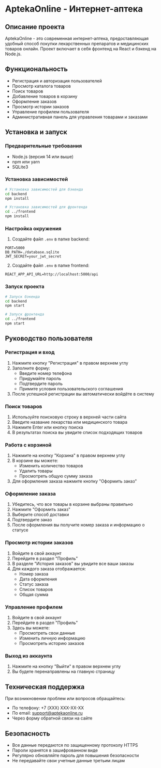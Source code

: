 # AptekaOnline - Интернет-аптека

## Описание проекта
AptekaOnline - это современная интернет-аптека, предоставляющая удобный способ покупки лекарственных препаратов и медицинских товаров онлайн. Проект включает в себя фронтенд на React и бэкенд на Node.js.

## Функциональность
- Регистрация и авторизация пользователей
- Просмотр каталога товаров
- Поиск товаров
- Добавление товаров в корзину
- Оформление заказов
- Просмотр истории заказов
- Управление профилем пользователя
- Административная панель для управления товарами и заказами

## Установка и запуск

### Предварительные требования
- Node.js (версия 14 или выше)
- npm или yarn
- SQLite3

### Установка зависимостей
```bash
# Установка зависимостей для бэкенда
cd backend
npm install

# Установка зависимостей для фронтенда
cd ../frontend
npm install
```

### Настройка окружения
1. Создайте файл `.env` в папке backend:
```env
PORT=5000
DB_PATH=./database.sqlite
JWT_SECRET=your_jwt_secret
```

2. Создайте файл `.env` в папке frontend:
```env
REACT_APP_API_URL=http://localhost:5000/api
```

### Запуск проекта
```bash
# Запуск бэкенда
cd backend
npm start

# Запуск фронтенда
cd ../frontend
npm start
```

## Руководство пользователя

### Регистрация и вход
1. Нажмите кнопку "Регистрация" в правом верхнем углу
2. Заполните форму:
   - Введите номер телефона
   - Придумайте пароль
   - Подтвердите пароль
   - Примите условия пользовательского соглашения
3. После успешной регистрации вы автоматически войдёте в систему

### Поиск товаров
1. Используйте поисковую строку в верхней части сайта
2. Введите название лекарства или медицинского товара
3. Нажмите Enter или кнопку поиска
4. В результатах поиска вы увидите список подходящих товаров

### Работа с корзиной
1. Нажмите на кнопку "Корзина" в правом верхнем углу
2. В корзине вы можете:
   - Изменить количество товаров
   - Удалить товары
   - Просмотреть общую сумму заказа
3. Для оформления заказа нажмите кнопку "Оформить заказ"

### Оформление заказа
1. Убедитесь, что все товары в корзине выбраны правильно
2. Нажмите "Оформить заказ"
3. Выберите способ доставки
4. Подтвердите заказ
5. После оформления вы получите номер заказа и информацию о статусе

### Просмотр истории заказов
1. Войдите в свой аккаунт
2. Перейдите в раздел "Профиль"
3. В разделе "История заказов" вы увидите все ваши заказы
4. Для каждого заказа отображается:
   - Номер заказа
   - Дата оформления
   - Статус заказа
   - Список товаров
   - Общая сумма

### Управление профилем
1. Войдите в свой аккаунт
2. Перейдите в раздел "Профиль"
3. Здесь вы можете:
   - Просмотреть свои данные
   - Изменить личную информацию
   - Просмотреть историю заказов

### Выход из аккаунта
1. Нажмите на кнопку "Выйти" в правом верхнем углу
2. Вы будете перенаправлены на главную страницу

## Техническая поддержка
При возникновении проблем или вопросов обращайтесь:
- По телефону: +7 (XXX) XXX-XX-XX
- По email: support@aptekaonline.ru
- Через форму обратной связи на сайте

## Безопасность
- Все данные передаются по защищенному протоколу HTTPS
- Пароли хранятся в зашифрованном виде
- Регулярно обновляйте пароль для повышения безопасности
- Не передавайте свои учетные данные третьим лицам 